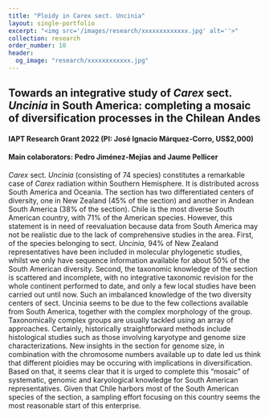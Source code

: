 ```yaml
---
title: "Ploidy in Carex sect. Uncinia"
layout: single-portfolio
excerpt: "<img src='/images/research/xxxxxxxxxxxxx.jpg' alt=''>"
collection: research
order_number: 10
header: 
  og_image: "research/xxxxxxxxxxxx.jpg"
---
```

<h2>Towards an integrative study of <i>Carex</i> sect. <i>Uncinia</i> in South America: completing a mosaic of diversification processes in the Chilean Andes</h2>
<h4>IAPT Research Grant 2022 (PI: José Ignacio Márquez-Corro, US$2,000)</h4>
<h4>Main colaborators: Pedro Jiménez-Mejías and Jaume Pellicer</h4>


<i>Carex</i> sect. <i>Uncinia</i> (consisting of 74 species) constitutes a remarkable case of <i>Carex</i> radiation within Southern Hemisphere. It is distributed across South America and Oceania. The section has two differentiated centers of diversity, one in New Zealand (45% of the section) and another in Andean South America (38% of the section). Chile is the most diverse South American country, with 71% of the American species. However, this statement is in need of reevaluation because data from South America may not be realistic due to the lack of comprehensive studies in the area. First, of the species belonging to sect. <i>Uncinia</i>, 94% of New Zealand representatives have been included in molecular phylogenetic studies, whilst we only have sequence information available for about 50% of the South American diversity. Second, the taxonomic knowledge of the section is scattered and incomplete, with no integrative taxonomic revision for the whole continent performed to date, and only a few local studies have been carried out until now. Such an imbalanced knowledge of the two diversity centers of sect. Uncinia seems to be due to the few collections available from South America, together with the complex morphology of the group.
Taxonomically complex groups are usually tackled using an array of approaches. Certainly, historically straightforward methods include histological studies such as those involving karyotype and genome size characterizations. New insights in the section for genome size, in combination with the chromosome numbers available up to date led us think that different ploidies may be occuring with implications in diversification. Based on that, it seems clear that it is urged to complete this “mosaic” of systematic, genomic and karyological knowledge for South American representatives. Given that Chile harbors most of the South American species of the section, a sampling effort focusing on this country seems the most reasonable start of this enterprise.
